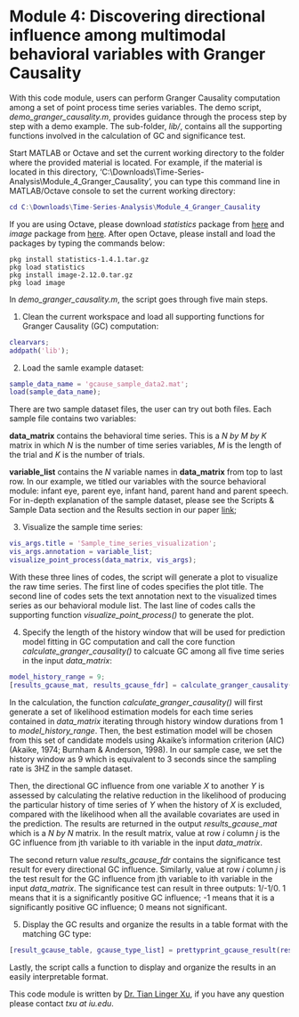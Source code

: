# Module 4: Discovering directional influence among multimodal behavioral variables with Granger Causality

With this code module, users can perform Granger Causality computation among a set of point process time series variables. The demo script, *demo_granger_causality.m*, provides guidance through the process step by step with a demo example. The sub-folder, *lib/*, contains all the supporting functions involved in the calculation of GC and significance test. 

Start MATLAB or Octave and set the current working directory to the folder where the provided material is located. For example, if the material is located in this directory, ‘C:\Downloads\Time-Series-Analysis\Module_4_Granger_Causality’, you can type this command line in MATLAB/Octave console to set the current working directory:
```matlab
cd C:\Downloads\Time-Series-Analysis\Module_4_Granger_Causality
```

If you are using Octave, please download *statistics* package from [here](https://octave.sourceforge.io/statistics/index.html) and *image* package from [here](https://octave.sourceforge.io/image/). After open Octave, please install and load the packages by typing the commands below: 
```
pkg install statistics-1.4.1.tar.gz
pkg load statistics
pkg install image-2.12.0.tar.gz
pkg load image
```

In *demo_granger_causality.m*, the script goes through five main steps.

1. Clean the current workspace and load all supporting functions for Granger Causality (GC) computation:
```matlab
clearvars;
addpath('lib');
```

2. Load the samle example dataset:
```matlab
sample_data_name = 'gcause_sample_data2.mat';
load(sample_data_name);
```
There are two sample dataset files, the user can try out both files. Each sample file contains two variables: 

**data_matrix** contains the behavioral time series. This is a *N by M by K* matrix in which *N* is the number of  time series variables, *M* is the length of the trial and *K* is the number of trials.

**variable_list** contains the *N* variable names in **data_matrix** from top to last row. In our example, we titled our variables with the source behavioral module: infant eye, parent eye, infant hand, parent hand and parent speech. For in-depth explanation of the sample dataset, please see the Scripts & Sample Data section and the Results section in our paper [link](https://psyarxiv.com/mpz9g/);

3. Visualize the sample time series:
```matlab
vis_args.title = 'Sample_time_series_visualization';
vis_args.annotation = variable_list; 
visualize_point_process(data_matrix, vis_args);
```

With these three lines of codes, the script will generate a plot to visualize the raw time series. The first line of codes specifies the plot title. The second line of codes sets the text annotation next to the visualized times series as our behavioral module list. The last line of codes calls the supporting function *visualize_point_process()* to generate the plot.

4. Specify the length of the history window that will be used for prediction model fitting in GC computation and call the core function *calculate_granger_causality()* to calcuate GC among all five time series in the input *data_matrix*:
```matlab
model_history_range = 9;
[results_gcause_mat, results_gcause_fdr] = calculate_granger_causality(data_matrix, model_history_range);
```

In the calculation, the function *calculate_granger_causality()* will first generate a set of likelihood estimation models for each time series contained in *data_matrix* iterating through history window durations from 1 to *model_history_range*. Then, the best estimation model will be chosen from this set of candidate models using Akaike’s information criterion (AIC) (Akaike, 1974; Burnham & Anderson, 1998). In our sample case, we set the history window as 9 which is equivalent to 3 seconds since the sampling rate is 3HZ in the sample dataset.

Then, the directional GC influence from one variable *X* to another *Y* is assessed by calculating the relative reduction in the likelihood of producing the particular history of time series of *Y* when the history of *X* is excluded, compared with the likelihood when all the available covariates are used in the prediction. The results are returned in the output *results_gcause_mat* which is a *N by N* matrix. In the result matrix, value at row *i* column *j* is the GC influence from jth variable to ith variable in the input *data_matrix*. 

The second return value *results_gcause_fdr* contains the significance test result for every directional GC influence. Similarly, value at row *i* column *j* is the test result for the GC influence from jth variable to ith variable in the input *data_matrix*. The significance test can result in three outputs: 1/-1/0. 1 means that it is a significantly positive GC influence; -1 means that it is a significantly positive GC influence; 0 means not significant.

5. Display the GC results and organize the results in a table format with the matching GC type:
```matlab
[result_gcause_table, gcause_type_list] = prettyprint_gcause_result(results_gcause_mat, results_gcause_fdr, variable_list);
```

Lastly, the script calls a function to display and organize the results in an easily interpretable format.

This code module is written by [Dr. Tian Linger Xu](https://lingerxu.github.io/), if you have any question please contact *txu at iu.edu*.